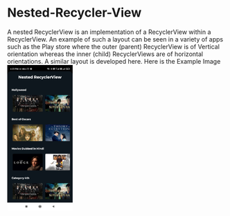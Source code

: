 # Nested-Recycler-View

A nested RecyclerView is an implementation of a RecyclerView within a RecyclerView. An example of such a layout can be seen in a variety of apps such as the Play store where the outer (parent) RecyclerView is of Vertical orientation whereas the inner (child) RecyclerViews are of horizontal orientations. A similar layout is developed here.
Here is the Example Image
<img src="/assets/processed.jpeg" alt="drawing" width="30%" alt="My cool Screenshots"/>
